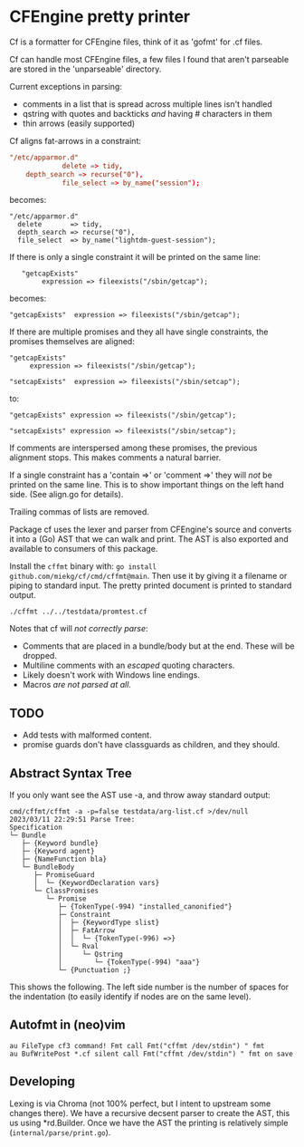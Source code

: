 # CFEngine pretty printer

Cf is a formatter for CFEngine files, think of it as 'gofmt' for .cf files.

Cf can handle most CFEngine files, a few files I found that aren't parseable are stored in the
'unparseable' directory.

Current exceptions in parsing:

- comments in a list that is spread across multiple lines isn't handled
- qstring with quotes and backticks _and_ having # characters in them
- thin arrows (easily supported)

Cf aligns fat-arrows in a constraint:


~~~ cf
"/etc/apparmor.d"
             delete => tidy,
 	depth_search => recurse("0"),
             file_select => by_name("session");
~~~

becomes:

~~~ cfengine
"/etc/apparmor.d"
  delete       => tidy,
  depth_search => recurse("0"),
  file_select  => by_name("lightdm-guest-session");
~~~

If there is only a single constraint it will be printed on the same line:

~~~ cfengine
   "getcapExists"
        expression => fileexists("/sbin/getcap");
~~~

becomes:

~~~ cfengine
"getcapExists"  expression => fileexists("/sbin/getcap");
~~~

If there are multiple promises and they all have single constraints, the promises themselves are
aligned:

~~~ cfengine
"getcapExists"
     expression => fileexists("/sbin/getcap");

"setcapExists"  expression => fileexists("/sbin/setcap");
~~~

to:

~~~ cfengine
"getcapExists" expression => fileexists("/sbin/getcap");

"setcapExists" expression => fileexists("/sbin/setcap");
~~~

If comments are interspersed among these promises, the previous alignment stops. This makes comments
a natural barrier.

If a single constraint has a 'contain =>' or 'comment =>' they will _not_ be printed on the same
line. This is to show important things on the left hand side. (See align.go for details).

Trailing commas of lists are removed.

Package cf uses the lexer and parser from CFEngine's source and converts it into a (Go) AST that we
can walk and print. The AST is also exported and available to consumers of this package.

Install the `cffmt` binary with: `go install github.com/miekg/cf/cmd/cffmt@main`. Then use it by
giving it a filename or piping to standard input. The pretty printed document is printed to standard
output.

    ./cffmt ../../testdata/promtest.cf

Notes that cf will _not correctly parse_:

- Comments that are placed in a bundle/body but at the end. These will be dropped.
- Multiline comments with an _escaped_ quoting characters.
- Likely doesn't work with Windows line endings.
- Macros _are not parsed at all_.

## TODO

- Add tests with malformed content.
- promise guards don't have classguards as children, and they should.

## Abstract Syntax Tree

If you only want see the AST use -a, and throw away standard output:

~~~
cmd/cffmt/cffmt -a -p=false testdata/arg-list.cf >/dev/null
2023/03/11 22:29:51 Parse Tree:
Specification
└─ Bundle
   ├─ {Keyword bundle}
   ├─ {Keyword agent}
   ├─ {NameFunction bla}
   └─ BundleBody
      ├─ PromiseGuard
      │  └─ {KeywordDeclaration vars}
      └─ ClassPromises
         └─ Promise
            ├─ {TokenType(-994) "installed_canonified"}
            ├─ Constraint
            │  ├─ {KeywordType slist}
            │  ├─ FatArrow
            │  │  └─ {TokenType(-996) =>}
            │  └─ Rval
            │     └─ Qstring
            │        └─ {TokenType(-994) "aaa"}
            └─ {Punctuation ;}
~~~

This shows the following. The left side number is the number of spaces for the indentation (to
easily identify if nodes are on the same level).

## Autofmt in (neo)vim

~~~
au FileType cf3 command! Fmt call Fmt("cffmt /dev/stdin") " fmt
au BufWritePost *.cf silent call Fmt("cffmt /dev/stdin") " fmt on save
~~~

## Developing

Lexing is via Chroma (not 100% perfect, but I intent to upstream some changes there). We have a
recursive decsent parser to create the AST, this us using *rd.Builder. Once we have the AST the
printing is relatively simple (`internal/parse/print.go`).
